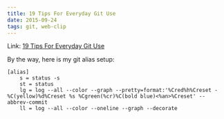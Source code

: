 ```yaml
---
title: 19 Tips For Everyday Git Use
date: 2015-09-24
tags: git, web-clip
---
```


Link: [19 Tips For Everyday Git Use](http://www.alexkras.com/19-git-tips-for-everyday-use/)

By the way, here is my git alias setup:

```
[alias]
	s = status -s
    st = status       
    lg = log --all --color --graph --pretty=format:'%Cred%h%Creset -%C(yellow)%d%Creset %s %Cgreen(%cr)%C(bold blue)<%an>%Creset' --abbrev-commit
    ll = log --all --color --oneline --graph --decorate 
```